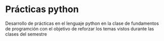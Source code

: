 # Prácticas python

Desarrollo de prácticas en el lenguaje python en la clase de fundamentos de programción con el objetivo de reforzar los temas vistos durante las clases del semestre
